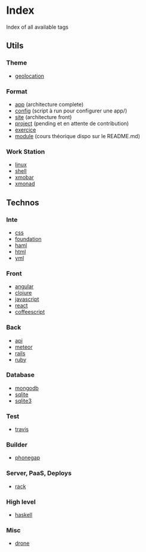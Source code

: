 # Index
Index of all available tags

## Utils

### Theme

+ [geolocation](https://github.com/search?q=org%3Asimplonco+geolocation)

### Format

+ [app](https://github.com/search?q=org%3Asimplonco+app) (architecture complete)
+ [config](https://github.com/search?q=org%3Asimplonco+config) (script à run pour configurer une app/)
+ [site](https://github.com/search?q=org%3Asimplonco+site) (architecture front)
+ [project](https://github.com/search?q=org%3Asimplonco+project) (pending et en attente de contribution)
+ [exercice](https://github.com/search?q=org%3Asimplonco+exercice)
+ [module](https://github.com/search?q=org%3Asimplonco+module) (cours théorique dispo sur le README.md)

### Work Station

+ [linux](https://github.com/search?q=org%3Asimplonco+linux)
+ [shell](https://github.com/search?q=org%3Asimplonco+shell)
+ [xmobar](https://github.com/search?q=org%3Asimplonco+xmobar)
+ [xmonad](https://github.com/search?q=org%3Asimplonco+xmonad)

## Technos

### Inte

+ [css](https://github.com/search?q=org%3Asimplonco+css)
+ [foundation](https://github.com/search?q=org%3Asimplonco+foundation)
+ [haml](https://github.com/search?q=org%3Asimplonco+haml)
+ [html](https://github.com/search?q=org%3Asimplonco+html)
+ [yml](https://github.com/search?q=org%3Asimplonco+yml)

### Front

+ [angular](https://github.com/search?q=org%3Asimplonco+angular)
+ [clojure](https://github.com/search?q=org%3Asimplonco+clojure)
+ [javascript](https://github.com/search?q=org%3Asimplonco+javascript)
+ [react](https://github.com/search?q=org%3Asimplonco+react)
+ [coffeescript](https://github.com/search?q=org%3Asimplonco+coffee)

### Back

+ [api](https://github.com/search?q=org%3Asimplonco+api)
+ [meteor](https://github.com/search?q=org%3Asimplonco+meteor)
+ [rails](https://github.com/search?q=org%3Asimplonco+rails)
+ [ruby](https://github.com/search?q=org%3Asimplonco+ruby)

### Database

+ [mongodb](https://github.com/search?q=org%3Asimplonco+mongodb)
+ [sqlite](https://github.com/search?q=org%3Asimplonco+sqlite)
+ [sqlite3](https://github.com/search?q=org%3Asimplonco+sqlite3)

### Test

+ [travis](https://github.com/search?q=org%3Asimplonco+travis)

### Builder

+ [phonegap](https://github.com/search?q=org%3Asimplonco+phonegap)

### Server, PaaS, Deploys

+ [rack](https://github.com/search?q=org%3Asimplonco+rack)

### High level

+ [haskell](https://github.com/search?q=org%3Asimplonco+haskell)

### Misc

+ [drone](https://github.com/search?q=org%3Asimplonco+drone)

